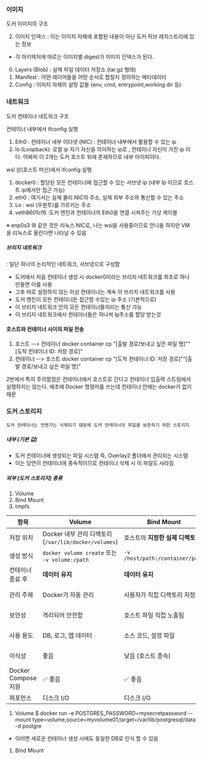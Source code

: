 ### 이미지 
도커 이미지의 구조

2. 이미지 인덱스 : 이는 이미지 자체에 포함된 내용이 아닌 도커 허브 레지스트리에 있는 정보
 - 각 아키텍처에 따르는 이미지별 digest가 이미지 인덱스가 된다.
  
0. Layers (Blob) : 실제 파일 데이터 저장소 (tar.gz 형태)
1. Manifest : 어떤 레이어들을 어떤 순서로 합칠지 정의하는 메타데이터
2. Config : 이미지 자체의 설정 값들 (env, cmd, entrypoint,working dir 등)

### 네트워크
도커 컨테이너 네트워크 구조

컨테이너 내부에서 ifconfig 실행 
1. Eth0 : 컨테이너 내부 이더넷 (NIC) : 컨테이너 내부에서 활용할 수 있는 ip
2. lo (Loopback): 로컬 ip 자기 자신을 의미하는 ip로 , 컨테이너 자신이 가진 ip 이다.
어짜피 이 2개는 도커 호스트 위에 존재하므로 내부 아이피이다.

wsl 상(호스트 머신)에서 ifconfig 실행
1. docker0 : 할당된 모든 컨테이너에 접근할 수 있는 서브넷 ip (내부 Ip 이므로 호스트 ip에서만 접근 가능)
2. eth0 : 여기서는 실제 물리 NIC의 주소, 실제 외부 주소와 통신할 수 있는 주소
3. Lo : wsl (우분투)를 가르키는 주소
4. veth8601cf6 :도커 엔진과 컨테이너의 Eth0을 연결 시켜주는 가상 케이블

※ enp0s3 와 같은 것은 리눅스 NIC로, 나는 wsl을 사용중이므로 안나옴
하지만 VM 을 리눅스로 올린다면 나타날 수 있음

##### 브리지 네트워크
 : 일단 하나의 논리적인 네트워크, 서브넷으로 구성함
 - 도커에서 처음 컨테이너 생성 시  docker0이라는 브리지 네트워크를 최초로 하나 만들면 이를 사용
 - 그후 따로 설정하지 않는 이상 컨테이너는 계속 이 브리지 네트워크를 사용 
 - 도커 엔진이 모든 컨테이너든 접근할 수있는 ip 주소 (기본적으로)
 - 이 브리지 네트워크 안의 모든 컨테이너들끼리는 통신 가능
 - 이 브리지 네트워크에서 컨테이너들은 하나씩 Ip주소를 할당 받는것



#### 호스트와 컨테이너 사이의 파일 전송
1. 호스트 --> 컨테이너
	docker container cp "[출발 경로/보내고 싶은 파일 명]""[도착 컨테이너 ID: 저장 경로]"
2. 컨테이너 --> 호스트
	docker container cp "[도착 컨테이너 ID: 저장 경로]""[출발 경로/보내고 싶은 파일 명]"

 2번에서 특히 주의할점은 컨테이너에서 호스트로 간다고 컨테이너 입출력 스트림에서 실행하지는 않는다.
 애초에 Docker 명령어를 쓰는데 컨테이너 안에는 docker가 없기 때문



### 도커 스토리지
	도커 컨테이너는 언젠가는 삭제되기 떄문에 도커 컨테이너의 파일을 보존하기 위한 스토리지

##### 내부 (기본 값)
- 도커 컨테이너에 생성되는 파일 시스템 즉, Overlay2 폴더에서 관리되는 시스템
- 이는  당연히 컨테이너에 종속적이므로 컨테이너 삭제 시 이 파일도 사라짐

##### 외부 (도커 스토리지) 종류
1. Volume
2. Bind Mount
3. tmpfs

| 항목                | Volume                                        | Bind Mount                      | tmpfs Mount               |
| ----------------- | --------------------------------------------- | ------------------------------- | ------------------------- |
| 저장 위치             | Docker 내부 관리 디렉토리 (`/var/lib/docker/volumes`) | 호스트의 **지정한 실제 디렉토리**            | RAM (메모리)                 |
| 생성 방식             | `docker volume create` 또는 `-v volume:/path`   | `-v /host/path:/container/path` | `--tmpfs /container/path` |
| 컨테이너 종료 후         | **데이터 유지**                                    | **데이터 유지**                      | 데이터 **사라짐**               |
| 관리 주체             | Docker가 자동 관리                                 | 사용자가 직접 디렉토리 지정                 | 메모리에 임시 저장                |
| 보안성               | 격리되어 안전함                                      | 호스트 파일 직접 노출됨                   | 매우 안전 (휘발성)               |
| 사용 용도             | DB, 로그, 앱 데이터                                 | 소스 코드, 설정 파일                    | 암호/세션, 속도 요구              |
| 이식성               | 좋음                                            | 낮음 (호스트 종속)                     | 무의미 (RAM 기반)              |
| Docker Compose 지원 | ✅ 좋음                                          | ✅ 좋음                            | ⚠️ 제한적                    |
| 퍼포먼스              | 디스크 I/O                                       | 디스크 I/O                         | 매우 빠름 (RAM)               |

1. Volume
	$ docker run -e POSTGRES_PASSWORD=mysecretpassword --mount type=volume,source=myvolume01,target=/var/lib/postgresql/data -d postgre
- 이러면 새로운 컨테이너 생성 시에도 동일한 DB로 인식 할 수 있음

1. Bind Mount
	